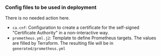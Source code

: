 ### Config files to be used in deployment

There is no needed action here.

- `ca.cnf`: Configuration to create a certificate for the self-signed "Certificate Authority" in a non-interactive way.
- `prometheus.yml.j2`: Template to define Prometheus targets. The values are filled by Terraform. The resulting file will be in `generated/prometheus.yml`